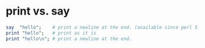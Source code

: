 # print vs. say

```perl
say  "hello";    # print a newline at the end. (available since perl 5.10)
print "hello";   # print as it is
print "hello\n"; # print a newline at the end.
```


